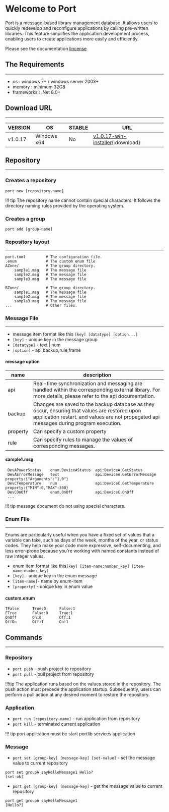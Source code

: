 # Welcome to Port

Port is a message-based library management database. It allows users to quickly redevelop and reconfigure applications by calling pre-written libraries. This feature simplifies the application development process, enabling users to create applications more easily and efficiently.

Please see the documentation [lincense](license.md)

## The Requirements 
---
* os         : windows 7+ / windows server 2003+
* memory     : minimum 32GB
* frameworks : .Net 8.0+


## Download URL
---

VERSION | OS |STABLE | URL 
------|--------|--------|--------
v1.0.17 | Windows x64 | No | [v1.0.17-win-installer](https://github.com/portget/port/archive/refs/tags/v1.0.17-win-installer.zip){:download}

## Repository
___

### Creates a repository 
```console
port new [repository-name]
```

!!! tip
    The repository name cannot contain special characters. 
    It follows the directory naming rules provided by the operating system.

### Creates a group 

```console
port add [group-name]
```


### Repository layout

___
    port.toml         # The configuration file.
    .enum             # The custom enum file 
    AZone/            # The group directory. 
        sample1.msg   # The message file
        sample2.msg   # The message file
        sample3.msg   # The message file

    BZone/            # The group directory. 
        sample1.msg   # The message file
        sample2.msg   # The message file
        sample3.msg   # The message file
    ...               # Other files.



### Message File
___
* message item format like this `[key] [datatype] [option...]`
* `[key]`      - unique key in the message group
* `[datatype]` - text | num 
* `[option]` - api,backup,rule,frame

#### message option
 
 name|description
 ------|--------
 api     | Real-time synchronization and messaging are handled within the corresponding external library. For more details, please refer to the api documentation.
 backup  | Changes are saved to the backup database as they occur, ensuring that values are restored upon application restart. and values are not propagated api messages during program execution.
 property| Can specify a custom property
 rule    | Can specify rules to manage the values of corresponding messages.  
 
#### sample1.msg
```console
 DevAPowerStatus    enum.DeviceAStatus  api:DeviceA.GetStatus         
 DevAErrorMessage   text                api:DeviceA.GetErrorMessage property:{"Arguments":"1,0"}
 DevCTemperature    num                 api:DeviceC.GetTemperature property:{"MIN":0,"MAX":300}
 DevCOnOff          enum.OnOff          api:DeviceC.OnOff           
 ...
```

!!! tip
    message document do not using special characters. 


### Enum File
___

Enums are particularly useful when you have a fixed set of values that a variable can take, such as days of the week, months of the year, or status codes. They help make your code more expressive, self-documenting, and less error-prone because you're working with named constants instead of raw integer values. 

* enum item format like this`[key] [item-name:number_key] [item-name:number_key]` 
* `[key]`      - unique key in the enum message
* `[item-name]`- name by enum-item
* `[property]` - unique key in enum value




#### custom.enum
```console
TFalse      True:0      False:1
FTrue       False:0     True:1
OnOff       On:0        Off:1
OffOn       Off:1       On:1
```



## Commands
___
### Repository
* `port push` - push project to repository
* `port pull` - pull project from repository

!!!tip
    The application runs based on the values stored in the repository. The push action must precede the application startup. 
    Subsequently, users can perform a pull action at any desired moment to restore the repository.



### Application 
* `port run [repository-name]` - run application from repository
* `port kill` - terminated current application


!!! tip
    port application must be start portlib services application


### Message
* `port set [group-key] [message-key] [set-value]` - set the message value to current repository
```console
port set groupA sayHelloMessage1 Hello?
[set-ok]
```
* `port get [group-key] [message-key]` - get the message value to current repository
```console
port get groupA sayHelloMessage1
[Hello?]
```

